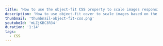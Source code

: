 ```yaml
---
title: 'How to use the object-fit CSS property to scale images responsively'
description: 'How to use object-fit cover to scale images based on the length of text content.'
thumbnail: 'thumbnail-object-fit-css.png'
youtubeId: 'mLZjKBC3R34'
duration: '1:14'
tags:
  - CSS
---
```

